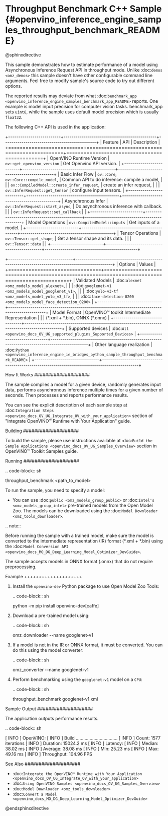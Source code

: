 # Throughput Benchmark C++ Sample {#openvino_inference_engine_samples_throughput_benchmark_README}

@sphinxdirective

This sample demonstrates how to estimate performance of a model using Asynchronous Inference Request API in throughput mode. Unlike :doc:`demos <omz_demos>` this sample doesn't have other configurable command line arguments. Feel free to modify sample's source code to try out different options.

The reported results may deviate from what :doc:`benchmark_app <openvino_inference_engine_samples_benchmark_app_README>` reports. One example is model input precision for computer vision tasks. benchmark_app sets ``uint8``, while the sample uses default model precision which is usually ``float32``.

The following C++ API is used in the application:

+--------------------------+----------------------------------------------+----------------------------------------------+
| Feature                  | API                                          | Description                                  |
+==========================+==============================================+==============================================+
| OpenVINO Runtime Version | ``ov::get_openvino_version``                 | Get Openvino API version.                    |
+--------------------------+----------------------------------------------+----------------------------------------------+
| Basic Infer Flow         | ``ov::Core``, ``ov::Core::compile_model``,   | Common API to do inference: compile a model, |
|                          | ``ov::CompiledModel::create_infer_request``, | create an infer request,                     |
|                          | ``ov::InferRequest::get_tensor``             | configure input tensors.                     |
+--------------------------+----------------------------------------------+----------------------------------------------+
| Asynchronous Infer       | ``ov::InferRequest::start_async``,           | Do asynchronous inference with callback.     |
|                          | ``ov::InferRequest::set_callback``           |                                              |
+--------------------------+----------------------------------------------+----------------------------------------------+
| Model Operations         | ``ov::CompiledModel::inputs``                | Get inputs of a model.                       |
+--------------------------+----------------------------------------------+----------------------------------------------+
| Tensor Operations        | ``ov::Tensor::get_shape``,                   | Get a tensor shape and its data.             |
|                          | ``ov::Tensor::data``                         |                                              |
+--------------------------+----------------------------------------------+----------------------------------------------+

+--------------------------------+------------------------------------------------------------------------------------------------+
| Options                        | Values                                                                                         |
+================================+================================================================================================+
| Validated Models               | :doc:`alexnet <omz_models_model_alexnet>`,                                                     |
|                                | :doc:`googlenet-v1 <omz_models_model_googlenet_v1>`,                                           |
|                                | :doc:`yolo-v3-tf <omz_models_model_yolo_v3_tf>`,                                               |
|                                | :doc:`face-detection-0200 <omz_models_model_face_detection_0200>`                              |
+--------------------------------+------------------------------------------------------------------------------------------------+
| Model Format                   | OpenVINO™ toolkit Intermediate Representation                                                  |
|                                | (\*.xml + \*.bin), ONNX (\*.onnx)                                                              |
+--------------------------------+------------------------------------------------------------------------------------------------+
| Supported devices              | :doc:`All <openvino_docs_OV_UG_supported_plugins_Supported_Devices>`                           |
+--------------------------------+------------------------------------------------------------------------------------------------+
| Other language realization     | :doc:`Python <openvino_inference_engine_ie_bridges_python_sample_throughput_benchmark_README>` |
+--------------------------------+------------------------------------------------------------------------------------------------+


How It Works
####################

The sample compiles a model for a given device, randomly generates input data, performs asynchronous inference multiple times for a given number of seconds. Then processes and reports performance results.

You can see the explicit description of
each sample step at :doc:`Integration Steps <openvino_docs_OV_UG_Integrate_OV_with_your_application>` section of "Integrate OpenVINO™ Runtime with Your Application" guide.

Building
####################

To build the sample, please use instructions available at :doc:`Build the Sample Applications <openvino_docs_OV_UG_Samples_Overview>` section in OpenVINO™ Toolkit Samples guide.

Running
####################

.. code-block:: sh

   throughput_benchmark <path_to_model>


To run the sample, you need to specify a model:

- You can use :doc:`public <omz_models_group_public>` or :doc:`Intel's <omz_models_group_intel>` pre-trained models from the Open Model Zoo. The models can be downloaded using the :doc:`Model Downloader <omz_tools_downloader>`.

.. note::

   Before running the sample with a trained model, make sure the model is converted to the intermediate representation (IR) format (\*.xml + \*.bin) using the :doc:`Model Conversion API <openvino_docs_MO_DG_Deep_Learning_Model_Optimizer_DevGuide>`.

   The sample accepts models in ONNX format (.onnx) that do not require preprocessing.

Example
++++++++++++++++++++

1. Install the ``openvino-dev`` Python package to use Open Model Zoo Tools:

   .. code-block:: sh

      python -m pip install openvino-dev[caffe]


2. Download a pre-trained model using:

   .. code-block:: sh

      omz_downloader --name googlenet-v1


3. If a model is not in the IR or ONNX format, it must be converted. You can do this using the model converter:

   .. code-block:: sh

      omz_converter --name googlenet-v1


4. Perform benchmarking using the ``googlenet-v1`` model on a ``CPU``:

   .. code-block:: sh

      throughput_benchmark googlenet-v1.xml


Sample Output
####################

The application outputs performance results.

.. code-block:: sh

   [ INFO ] OpenVINO:
   [ INFO ] Build ................................. <version>
   [ INFO ] Count:      1577 iterations
   [ INFO ] Duration:   15024.2 ms
   [ INFO ] Latency:
   [ INFO ]        Median:     38.02 ms
   [ INFO ]        Average:    38.08 ms
   [ INFO ]        Min:        25.23 ms
   [ INFO ]        Max:        49.16 ms
   [ INFO ] Throughput: 104.96 FPS


See Also
####################

* :doc:`Integrate the OpenVINO™ Runtime with Your Application <openvino_docs_OV_UG_Integrate_OV_with_your_application>`
* :doc:`Using OpenVINO Samples <openvino_docs_OV_UG_Samples_Overview>`
* :doc:`Model Downloader <omz_tools_downloader>`
* :doc:`Convert a Model <openvino_docs_MO_DG_Deep_Learning_Model_Optimizer_DevGuide>`

@endsphinxdirective
